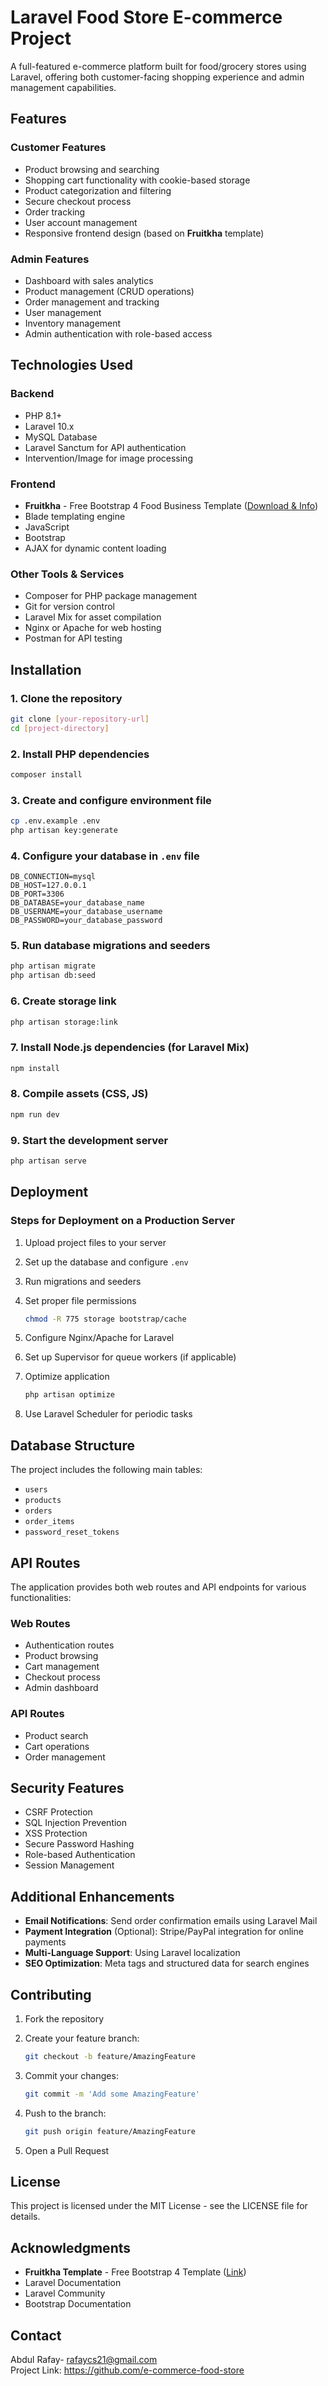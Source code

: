 # Laravel Food Store E-commerce Project  

A full-featured e-commerce platform built for food/grocery stores using Laravel, offering both customer-facing shopping experience and admin management capabilities.  

## Features  

### Customer Features  
- Product browsing and searching  
- Shopping cart functionality with cookie-based storage  
- Product categorization and filtering  
- Secure checkout process  
- Order tracking  
- User account management  
- Responsive frontend design (based on **Fruitkha** template)  

### Admin Features  
- Dashboard with sales analytics  
- Product management (CRUD operations)  
- Order management and tracking  
- User management  
- Inventory management  
- Admin authentication with role-based access  

## Technologies Used  

### Backend  
- PHP 8.1+  
- Laravel 10.x  
- MySQL Database  
- Laravel Sanctum for API authentication  
- Intervention/Image for image processing  

### Frontend  
- **Fruitkha** - Free Bootstrap 4 Food Business Template ([Download & Info](https://themewagon.com/themes/fruitkha-free-bootstrap-4-responsive-food-business-template/))  
- Blade templating engine  
- JavaScript  
- Bootstrap  
- AJAX for dynamic content loading  

### Other Tools & Services  
- Composer for PHP package management  
- Git for version control  
- Laravel Mix for asset compilation  
- Nginx or Apache for web hosting  
- Postman for API testing  

## Installation  

### 1. Clone the repository  
```bash  
git clone [your-repository-url]  
cd [project-directory]  
```
### 2. Install PHP dependencies  
```bash  
composer install  
```
### 3. Create and configure environment file  
```bash  
cp .env.example .env  
php artisan key:generate  
```
### 4. Configure your database in `.env` file  
```env  
DB_CONNECTION=mysql  
DB_HOST=127.0.0.1  
DB_PORT=3306  
DB_DATABASE=your_database_name  
DB_USERNAME=your_database_username  
DB_PASSWORD=your_database_password  
```
### 5. Run database migrations and seeders  
```bash  
php artisan migrate  
php artisan db:seed  
```
### 6. Create storage link  
```bash  
php artisan storage:link  
```
### 7. Install Node.js dependencies (for Laravel Mix)  
```bash  
npm install  
```
### 8. Compile assets (CSS, JS)  
```bash  
npm run dev  
```
### 9. Start the development server  
```bash  
php artisan serve  
```
## Deployment  

### Steps for Deployment on a Production Server  
1. Upload project files to your server  
2. Set up the database and configure `.env`  
3. Run migrations and seeders  
4. Set proper file permissions  

   ```bash  
   chmod -R 775 storage bootstrap/cache
   ```  
5. Configure Nginx/Apache for Laravel  
6. Set up Supervisor for queue workers (if applicable)  
7. Optimize application  
   ```bash  
   php artisan optimize
   ```  
8. Use Laravel Scheduler for periodic tasks  

## Database Structure  

The project includes the following main tables:  
- `users`  
- `products`  
- `orders`  
- `order_items`  
- `password_reset_tokens`  

## API Routes  

The application provides both web routes and API endpoints for various functionalities:  

### Web Routes  
- Authentication routes  
- Product browsing  
- Cart management  
- Checkout process  
- Admin dashboard  

### API Routes  
- Product search  
- Cart operations  
- Order management  

## Security Features  
- CSRF Protection  
- SQL Injection Prevention  
- XSS Protection  
- Secure Password Hashing  
- Role-based Authentication  
- Session Management  

## Additional Enhancements  
- **Email Notifications**: Send order confirmation emails using Laravel Mail  
- **Payment Integration** (Optional): Stripe/PayPal integration for online payments  
- **Multi-Language Support**: Using Laravel localization  
- **SEO Optimization**: Meta tags and structured data for search engines  

## Contributing  

1. Fork the repository  
2. Create your feature branch:  

   ``` bash  
   git checkout -b feature/AmazingFeature
   ```  
3. Commit your changes:  

   ```bash  
   git commit -m 'Add some AmazingFeature'
   ```  
4. Push to the branch:
  
   ```bash 
   git push origin feature/AmazingFeature  
   ```
5. Open a Pull Request  

## License  

This project is licensed under the MIT License - see the LICENSE file for details.  

## Acknowledgments  
- **Fruitkha Template** - Free Bootstrap 4 Template ([Link](https://themewagon.com/themes/fruitkha-free-bootstrap-4-responsive-food-business-template/))  
- Laravel Documentation  
- Laravel Community  
- Bootstrap Documentation  

## Contact  
Abdul Rafay- rafaycs21@gmail.com  
Project Link: https://github.com/e-commerce-food-store  
